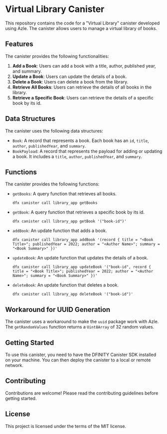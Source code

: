 # Virtual Library Canister

This repository contains the code for a "Virtual Library" canister developed using Azle. The canister allows users to manage a virtual library of books.

## Features

The canister provides the following functionalities:

1. **Add a Book**: Users can add a book with a title, author, published year, and summary.
2. **Update a Book**: Users can update the details of a book.
3. **Delete a Book**: Users can delete a book from the library.
4. **Retrieve All Books**: Users can retrieve the details of all books in the library.
5. **Retrieve a Specific Book**: Users can retrieve the details of a specific book by its id.

## Data Structures

The canister uses the following data structures:

- `Book`: A record that represents a book. Each book has an `id`, `title`, `author`, `publishedYear`, and `summary`.
- `BookPayload`: A record that represents the payload for adding or updating a book. It includes a `title`, `author`, `publishedYear`, and `summary`.

## Functions

The canister provides the following functions:

- `getBooks`: A query function that retrieves all books.
 
  ```
  dfx canister call library_app getBooks
  ```
- `getBook`: A query function that retrieves a specific book by its id.

  ```
  dfx canister call library_app getBook '("book-id")'
  ```
  
- `addBook`: An update function that adds a book.

  ```
  dfx canister call library_app addBook '(record { title = "<Book Title>"; publishedYear = 2022; author = "<Author Name>"; summary = "<Book Summary>" })'
  ```
  
- `updateBook`: An update function that updates the details of a book.

  ```
  dfx canister call library_app updateBook '("book-id", record { title = "<Book Title>"; publishedYear = 2022; author = "<Author Name>"; summary = "<Book Summary>" })'
  ```
  
- `deleteBook`: An update function that deletes a book.

  ```
  dfx canister call library_app deleteBook '("book-id")'
  ```

## Workaround for UUID Generation

The canister uses a workaround to make the `uuid` package work with Azle. The `getRandomValues` function returns a `Uint8Array` of 32 random values.

## Getting Started

To use this canister, you need to have the DFINITY Canister SDK installed on your machine. You can then deploy the canister to a local or remote network.

## Contributing

Contributions are welcome! Please read the contributing guidelines before getting started.

## License

This project is licensed under the terms of the MIT license.
